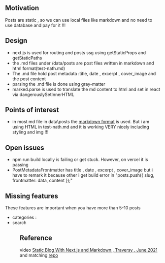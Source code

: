 <h2>Motivation</h2>
Posts are static , so we can use local files like markdown and no need to use database and pay for it !!!

<h2>Design</h2>
<ul>
<li>next.js is used for routing and posts ssg using getStaticProps and getStaticPaths</li>
<li>the .md files under /data/posts are post files written in markdown and html format(test-nath.md)</li>
<li>The .md file hold post metadata :title, date , excerpt , cover_image and the post content</li>
<li>parsing the .md file is done using gray-matter</li>
<li>marked.parse is used to translate the md content to html and set in react via dangerouslySetInnerHTML</li>
</ul>


<h2>Points of interest</h2>
<ul>
<li>in most md file in data\posts the <a href='https://www.markdownguide.org/basic-syntax/'>markdown format</a> is used. But i am using HTML in test-nath.md and it is working VERY nicely including styling and img !!!</li> 
</ul>


<h2>Open issues</h2>
<ul>
<li>npm run build locally is failing or get stuck. However, on vercel it is passing</li>
<li>PostMetadataFrontmatter has title , date , excerpt , cover_image but i have to remark it because other i get build error in "posts.push({ slug, frontmatter: data, content });"</li>
</ul>

<h2>Missing features</h2>
These features are important when you have more than 5-10 posts
<ul>
<li>categories : </li>
<li>search</li>
<ul>

<h2>Reference</h2>
video <a href='https://youtu.be/MrjeefD8sac?si=y-b_CCplDTAXYGqw'> Static Blog With Next.js and Markdown  , Traversy , June 2021</a> and matching <a href='https://github.com/bradtraversy/next-markdown-blog'>repo</a>
